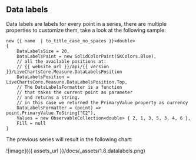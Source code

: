 ## Data labels 

Data labels are labels for every point in a series, there are multiple properties to customize them, take a look at the 
following sample:

<pre><code>new {{ name  | to_title_case_no_spaces }}&lt;double>
{
    DataLabelsSize = 20,
    DataLabelsPaint = new SolidColorPaint(SKColors.Blue),
    // all the available positions at:
    // {{ website_url }}/api/{{ version }}/LiveChartsCore.Measure.DataLabelsPosition
    DataLabelsPosition = LiveChartsCore.Measure.DataLabelsPosition.Top,
    // The DataLabelsFormatter is a function 
    // that takes the current point as parameter
    // and returns a string.
    // in this case we returned the PrimaryValue property as currency
    DataLabelsFormatter = (point) => point.PrimaryValue.ToString("C2"),
    Values = new ObservableCollection&lt;double> { 2, 1, 3, 5, 3, 4, 6 },
    Fill = null
}</code></pre>

The previous series will result in the following chart:

![image]({{ assets_url }}/docs/_assets/1.8.datalabels.png)

